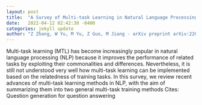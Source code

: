 ```yaml
---
layout: post
title:  "A Survey of Multi-task Learning in Natural Language Processing: Regarding Task Relatedness and Training Methods"
date:   2022-04-12 02:42:38 -0400
categories: jekyll update
author: "Z Zhang, W Yu, M Yu, Z Guo, M Jiang - arXiv preprint arXiv:2204.03508, 2022"
---
```

Multi-task learning (MTL) has become increasingly popular in natural language processing (NLP) because it improves the performance of related tasks by exploiting their commonalities and differences. Nevertheless, it is still not understood very well how multi-task learning can be implemented based on the relatedness of training tasks. In this survey, we review recent advances of multi-task learning methods in NLP, with the aim of summarizing them into two general multi-task training methods Cites: Question generation for question answering